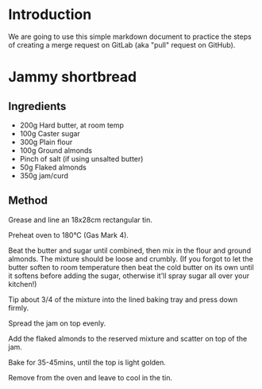 # Introduction

We are going to use this simple markdown document to practice the steps of creating a merge request on GitLab (aka "pull" request on GitHub).

# Jammy shortbread

## Ingredients

* 200g Hard butter, at room temp
* 100g Caster sugar
* 300g Plain flour 
* 100g Ground almonds  
* Pinch of salt (if using unsalted butter)
* 50g Flaked almonds
* 350g jam/curd

## Method 

Grease and line an 18x28cm rectangular tin. 

Preheat oven to 180&deg;C (Gas Mark 4).

Beat the butter and sugar until combined, then mix in the flour and ground almonds. The mixture should be loose and crumbly.
(If you forgot to let the butter soften to room temperature then beat the cold butter on its own until it softens before adding the sugar, otherwise it'll spray sugar all over your kitchen!)

Tip about 3/4 of the mixture into the lined baking tray and press down firmly. 

Spread the jam on top evenly. 

Add the flaked almonds to the reserved mixture and scatter on top of the jam.

Bake for 35-45mins, until the top is light golden. 

Remove from the oven and leave to cool in the tin.
